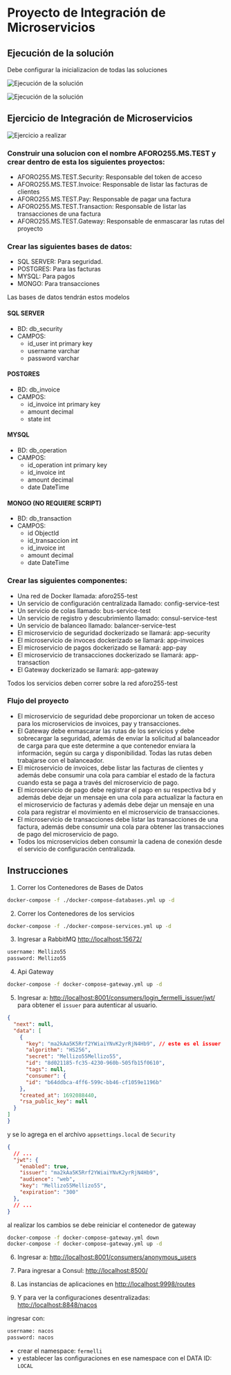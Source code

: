 # Proyecto de Integración de Microservicios

## Ejecución de la solución

Debe configurar la inicializacion de todas las soluciones

![Ejecución de la solución](pic-1.png "Ejecución de la solución")

![Ejecución de la solución](pic-2.png "Ejecución de la solución")

## Ejercicio de Integración de Microservicios

![Ejercicio a realizar](pic-3.png "Ejercicio a realizar")

### Construir una solucion con el nombre AFORO255.MS.TEST y crear dentro de esta los siguientes proyectos:

- AFORO255.MS.TEST.Security: Responsable del token de acceso
- AFORO255.MS.TEST.Invoice: Responsable de listar las facturas de clientes
- AFORO255.MS.TEST.Pay: Responsable de pagar una factura
- AFORO255.MS.TEST.Transaction: Responsable de listar las transacciones de una factura
- AFORO255.MS.TEST.Gateway: Responsable de enmascarar las rutas del proyecto

### Crear las siguientes bases de datos:

- SQL SERVER: Para seguridad.
- POSTGRES: Para las facturas
- MYSQL: Para pagos
- MONGO: Para transacciones

Las bases de datos tendrán estos modelos

#### SQL SERVER

- BD: db_security
- CAMPOS:
  - id_user int primary key
  - username varchar
  - password varchar

#### POSTGRES

- BD: db_invoice
- CAMPOS:
  - id_invoice int primary key
  - amount decimal
  - state int

#### MYSQL

- BD: db_operation
- CAMPOS:
  - id_operation int primary key
  - id_invoice int
  - amount decimal
  - date DateTime

#### MONGO (NO REQUIERE SCRIPT)

- BD: db_transaction
- CAMPOS:
  - id ObjectId
  - id_transaccion int
  - id_invoice int
  - amount decimal
  - date DateTime

### Crear las siguientes componentes:

- Una red de Docker llamada: aforo255-test
- Un servicio de configuración centralizada llamado: config-service-test
- Un servicio de colas llamado: bus-service-test
- Un servicio de registro y descubrimiento llamado: consul-service-test
- Un servicio de balanceo llamado: balancer-service-test
- El microservicio de seguridad dockerizado se llamará: app-security
- El microservicio de invoces dockerizado se llamará: app-invoices
- El microservicio de pagos dockerizado se llamará: app-pay
- El microservicio de transacciones dockerizado se llamará: app-transaction
- El Gateway dockerizado se llamará: app-gateway

Todos los servicios deben correr sobre la red aforo255-test

### Flujo del proyecto

- El microservicio de seguridad debe proporcionar un token de acceso para los microservicios de invoices, pay y transacciones.
- El Gateway debe enmascarar las rutas de los servicios y debe sobrecargar la seguridad, además de enviar la solicitud al balanceador de carga para que este determine a que contenedor enviara la información, según su carga y disponibilidad. Todas las rutas deben trabajarse con el balanceador.
- El microservicio de invoices, debe listar las facturas de clientes y además debe consumir una cola para cambiar el estado de la factura cuando esta se paga a través del microservicio de pago.
- El microservicio de pago debe registrar el pago en su respectiva bd y además debe dejar un mensaje en una cola para actualizar la factura en el microservicio de facturas y además debe dejar un mensaje en una cola para registrar el movimiento en el microservicio de transacciones.
- El microservicio de transacciones debe listar las transacciones de una factura, además debe consumir una cola para obtener las transacciones de pago del microservicio de pago.
- Todos los microservicios deben consumir la cadena de conexión desde el servicio de configuración centralizada.

## Instrucciones

1. Correr los Contenedores de Bases de Datos

```bash
docker-compose -f ./docker-compose-databases.yml up -d
```

2. Correr los Contenedores de los servicios

```bash
docker-compose -f ./docker-compose-services.yml up -d
```

3. Ingresar a RabbitMQ [http://localhost:15672/](http://localhost:15672/)

```txt
username: Mellizo55
password: Mellizo55
```

4. Api Gateway

```bash
docker-compose -f docker-compose-gateway.yml up -d
```

5. Ingresar a: [http://localhost:8001/consumers/login_fermelli_issuer/jwt/](http://localhost:8001/consumers/login_fermelli_issuer/jwt/) para obtener el `issuer` para autenticar al usuario.

```json
{
  "next": null,
  "data": [
    {
      "key": "ma2kAa5K5Rrf2YWiaiYNvK2yrRjN4Hb9", // este es el issuer
      "algorithm": "HS256",
      "secret": "Mellizo55Mellizo55",
      "id": "8d021185-fc35-4230-960b-505fb15f0610",
      "tags": null,
      "consumer": {
      "id": "b64ddbca-4ff6-599c-bb46-cf1059e1196b"
    },
    "created_at": 1692088440,
    "rsa_public_key": null
  }
]
}
```

y se lo agrega en el archivo `appsettings.local` de `Security`

```json
{
  // ...
  "jwt": {
    "enabled": true,
    "issuer": "ma2kAa5K5Rrf2YWiaiYNvK2yrRjN4Hb9",
    "audience": "web",
    "key": "Mellizo55Mellizo55",
    "expiration": "300"
  },
  // ...
}
```

al realizar los cambios se debe reiniciar el contenedor de gateway

```bash
docker-compose -f docker-compose-gateway.yml down
docker-compose -f docker-compose-gateway.yml up -d
```

6. Ingresar a: [http://localhost:8001/consumers/anonymous_users](http://localhost:8001/consumers/anonymous_users)

7. Para ingresar a Consul: [http://localhost:8500/](http://localhost:8500/)

8. Las instancias de aplicaciones en [http://localhost:9998/routes](http://localhost:9998/routes)

9. Y para ver la configuraciones desentralizadas: [http://localhost:8848/nacos](http://localhost:8848/nacos)

ingresar con:

```txt
username: nacos
password: nacos
```

- crear el namespace: `fermelli`
- y establecer las configuraciones en ese namespace con el DATA ID: `LOCAL`